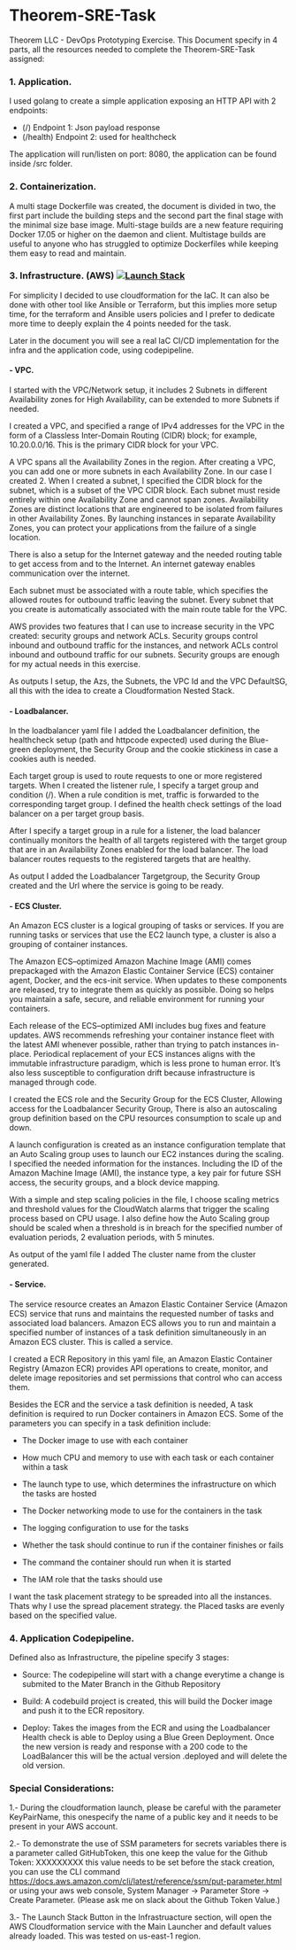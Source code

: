 # Theorem-SRE-Task
Theorem LLC - DevOps Prototyping Exercise. This Document specify in 4 parts, all the resources needed to complete the Theorem-SRE-Task assigned:

### 1. Application.

I used golang to create a simple application exposing an HTTP API with 2 endpoints:
  -  (/) Endpoint 1: Json payload response
  -  (/health) Endpoint 2: used for healthcheck

The application will run/listen on port: 8080, the application can be found inside /src folder.

### 2. Containerization.

A multi stage Dockerfile was created, the document is divided in two, the first part include the building steps and the second part the final stage with the minimal size base image. Multi-stage builds are a new feature requiring Docker 17.05 or higher on the daemon and client. Multistage builds are useful to anyone who has struggled to optimize Dockerfiles while keeping them easy to read and maintain.

### 3. Infrastructure. (AWS)  [![Launch Stack](https://s3.amazonaws.com/cloudformation-examples/cloudformation-launch-stack.png)](https://console.aws.amazon.com/cloudformation/home?region=us-east-1#/stacks/new?stackName=theorem-stack&templateURL=https://theorem-tasks.s3.amazonaws.com/main-arch.yaml "Launch Stack")

For simplicity I decided to use cloudformation for the IaC. It can also be done with other tool like Ansible or Terraform, but this implies more setup time, for the terraform and Ansible users policies and I prefer to dedicate more time to deeply explain the 4 points needed for the task.

Later in the document you will see a real IaC CI/CD implementation for the infra and the application code, using codepipeline.

####   - VPC.

I started with the VPC/Network setup, it includes 2 Subnets in different Availability zones for High Availability, can be extended to more Subnets if needed.

I created a VPC, and specified a range of IPv4 addresses for the VPC in the form of a Classless Inter-Domain Routing (CIDR) block; for example, 10.20.0.0/16. This is the primary CIDR block for your VPC.

A VPC spans all the Availability Zones in the region. After creating a VPC, you can add one or more subnets in each Availability Zone. In our case I created 2. When I created a subnet, I specified the CIDR block for the subnet, which is a subset of the VPC CIDR block. Each subnet must reside entirely within one Availability Zone and cannot span zones. Availability Zones are distinct locations that are engineered to be isolated from failures in other Availability Zones. By launching instances in separate Availability Zones, you can protect your applications from the failure of a single location.

There is also a setup for the Internet gateway and the needed routing table to get access from and to the Internet. An internet gateway enables communication over the internet.

Each subnet must be associated with a route table, which specifies the allowed routes for outbound traffic leaving the subnet. Every subnet that you create is automatically associated with the main route table for the VPC.

AWS provides two features that I can use to increase security in the VPC created: security groups and network ACLs. Security groups control inbound and outbound traffic for the instances, and network ACLs control inbound and outbound traffic for our subnets. Security groups are enough for my actual needs in this exercise.

As outputs I setup, the Azs, the Subnets, the VPC Id and the VPC DefaultSG, all this with the idea to create a Cloudformation Nested Stack.

####   - Loadbalancer.

In the loadbalancer yaml file I added the Loadbalancer definition, the healthcheck setup (path and httpcode expected) used during the Blue-green deployment, the Security Group and the cookie stickiness in case a cookies auth is needed.

Each target group is used to route requests to one or more registered targets. When I created the listener rule, I specify a target group and condition (/). When a rule condition is met, traffic is forwarded to the corresponding target group. I defined the health check settings of the load balancer on a per target group basis.

After I specify a target group in a rule for a listener, the load balancer continually monitors the health of all targets registered with the target group that are in an Availability Zones enabled for the load balancer. The load balancer routes requests to the registered targets that are healthy.

As output I added the Loadbalancer Targetgroup, the Security Group created and the Url where the service is going to be ready.

####   - ECS Cluster.

An Amazon ECS cluster is a logical grouping of tasks or services. If you are running tasks or services that use the EC2 launch type, a cluster is also a grouping of container instances. 

The Amazon ECS–optimized Amazon Machine Image (AMI) comes prepackaged with the Amazon Elastic Container Service (ECS) container agent, Docker, and the ecs-init service. When updates to these components are released, try to integrate them as quickly as possible. Doing so helps you maintain a safe, secure, and reliable environment for running your containers.

Each release of the ECS–optimized AMI includes bug fixes and feature updates. AWS recommends refreshing your container instance fleet with the latest AMI whenever possible, rather than trying to patch instances in-place. Periodical replacement of your ECS instances aligns with the immutable infrastructure paradigm, which is less prone to human error. It’s also less susceptible to configuration drift because infrastructure is managed through code.

I created the ECS role and the Security Group for the ECS Cluster, Allowing access for the Loadbalancer Security Group, There is also an autoscaling group definition based on the CPU resources consumption to scale up and down. 

A launch configuration is created as an instance configuration template that an Auto Scaling group uses to launch our EC2 instances during the scaling. I specified the needed information for the instances. Including the ID of the Amazon Machine Image (AMI), the instance type, a key pair for future SSH access, the security groups, and a block device mapping.

With a simple and step scaling policies in the file, I choose scaling metrics and threshold values for the CloudWatch alarms that trigger the scaling process based on CPU usage. I also define how the Auto Scaling group should be scaled when a threshold is in breach for the specified number of evaluation periods, 2 evaluation periods, with 5 minutes.

As output of the yaml file I added The cluster name from the cluster generated.

####   - Service.

The service resource creates an Amazon Elastic Container Service (Amazon ECS) service that runs and maintains the requested number of tasks and associated load balancers. Amazon ECS allows you to run and maintain a specified number of instances of a task definition simultaneously in an Amazon ECS cluster.  This is called a service. 

I created a ECR Repository in this yaml file, an Amazon Elastic Container Registry (Amazon ECR) provides API operations to create, monitor, and delete image repositories and set permissions that control who can access them. 

Besides the ECR and the service a task definition is needed, A task definition is required to run Docker containers in Amazon ECS. Some of the parameters you can specify in a task definition include:

 - The Docker image to use with each container

 - How much CPU and memory to use with each task or each container within a task

 - The launch type to use, which determines the infrastructure on which the tasks are hosted

 - The Docker networking mode to use for the containers in the task

 - The logging configuration to use for the tasks

 - Whether the task should continue to run if the container finishes or fails

 - The command the container should run when it is started

 - The IAM role that the tasks should use
 
I want the task placement strategy to be spreaded into all the instances. Thats why I use the spread placement strategy. the Placed tasks are evenly based on the specified value.

### 4. Application Codepipeline.

Defined also as Infrastructure, the pipeline specify 3 stages:

- Source: The codepipeline will start with a change everytime a change is submited to the Mater Branch in the Github Repository

- Build: A codebuild project is created, this will build the Docker image and push it to the ECR repository.

- Deploy: Takes the images from the ECR and using the Loadbalancer Health check is able to Deploy using a Blue Green Deployment. Once the new version is ready and response with a 200 code to the LoadBalancer this will be the actual version .deployed and will delete the old version.




### Special Considerations:
1.- During the cloudformation launch, please be careful with the parameter KeyPairName, this onespecify the name of a public key and it needs to be present in your AWS account.

2.- To demonstrate the use of SSM parameters for secrets variables there is a parameter called GitHubToken, this one keep the value for the Github Token: XXXXXXXXX this value needs to be set before the stack creation, you can use the CLI command https://docs.aws.amazon.com/cli/latest/reference/ssm/put-parameter.html or using your aws web console, System Manager -> Parameter Store -> Create Parameter. (Please ask me on slack about the Github Token Value.)

3.- The Launch Stack Button in the Infrastruacture section, will open the AWS Cloudformation service with the Main Launcher and default values already loaded. This was tested on us-east-1 region.
